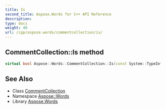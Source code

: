 ```yaml
---
title: Is
second_title: Aspose.Words for C++ API Reference
description: 
type: docs
weight: 40
url: /cpp/aspose.words/commentcollection/is/
---
```

## CommentCollection::Is method




```cpp
virtual bool Aspose::Words::CommentCollection::Is(const System::TypeInfo &target) const override
```

## See Also

* Class [CommentCollection](../)
* Namespace [Aspose::Words](../../)
* Library [Aspose.Words](../../../)
